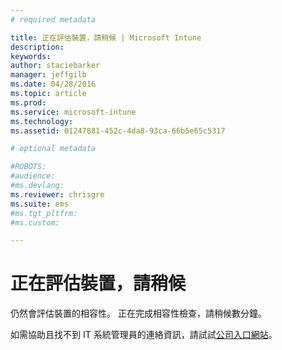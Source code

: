 ```yaml
---
# required metadata

title: 正在評估裝置，請稍候 | Microsoft Intune
description:
keywords:
author: staciebarker
manager: jeffgilb
ms.date: 04/28/2016
ms.topic: article
ms.prod:
ms.service: microsoft-intune
ms.technology:
ms.assetid: 01247881-452c-4da8-93ca-66b5e65c5317

# optional metadata

#ROBOTS:
#audience:
#ms.devlang:
ms.reviewer: chrisgre 
ms.suite: ems
#ms.tgt_pltfrm:
#ms.custom:

---
```


# 正在評估裝置，請稍候
仍然會評估裝置的相容性。 正在完成相容性檢查，請稍候數分鐘。

如需協助且找不到 IT 系統管理員的連絡資訊，請試試[公司入口網站](http://portal.manage.microsoft.com)。



<!--HONumber=Jun16_HO1-->


